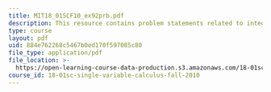 ```yaml
---
title: MIT18_01SCF10_ex92prb.pdf
description: This resource contains problem statements related to integral comparison.
type: course
layout: pdf
uid: 884e762268c5467b0ed170f597085c80
file_type: application/pdf
file_location: >-
  https://open-learning-course-data-production.s3.amazonaws.com/18-01sc-single-variable-calculus-fall-2010/884e762268c5467b0ed170f597085c80_MIT18_01SCF10_ex92prb.pdf
course_id: 18-01sc-single-variable-calculus-fall-2010
---
```

